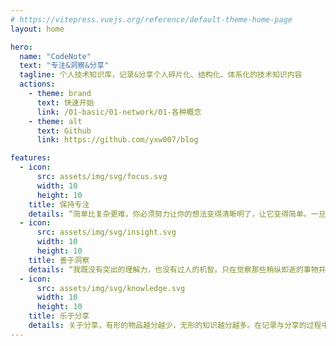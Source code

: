 ```yaml
---
# https://vitepress.vuejs.org/reference/default-theme-home-page
layout: home

hero:
  name: "CodeNote"
  text: "专注&洞察&分享"
  tagline: 个人技术知识库，记录&分享个人碎片化、结构化、体系化的技术知识内容
  actions:
    - theme: brand
      text: 快速开始
      link: /01-basic/01-network/01-各种概念
    - theme: alt
      text: Github
      link: https://github.com/yxw007/blog

features:
  - icon:
      src: assets/img/svg/focus.svg
      width: 10
      height: 10
    title: 保持专注
    details: “简单比复杂更难，你必须努力让你的想法变得清晰明了，让它变得简单。一旦你做到了简单，你就能搬动大山。” -- 乔布斯
  - icon:
      src: assets/img/svg/insight.svg
      width: 10
      height: 10
    title: 善于洞察
    details: “我既没有突出的理解力，也没有过人的机智。只在觉察那些稍纵即逝的事物并对其进行精细观察的能力上，我可能在普通人之上。” -- 达尔文
  - icon:
      src: assets/img/svg/knowledge.svg
      width: 10
      height: 10
    title: 乐于分享
    details: 关于分享，有形的物品越分越少，无形的知识越分越多。在记录与分享的过程中, 梳理所学, 交流所得, 必有所获。
---
```


